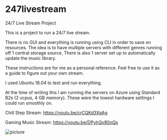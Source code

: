 # 247livestream
24/7 Live Stream Project

This is a project to run a 24/7 live stream.

There is no GUI and everything is running using CLI in order to save on resources. The idea is to have multiple servers with different genres running off 1 central storage source. There is also 1 server set up to automatically update the music library.

These instructions are for me as a personal reference. Feel free to use it as a guide to figure out your own stream.

I used Ubuntu 18.04 to test and run everything.

At the time of writing this I am running the servers on Azure using Standard B2s (2 vcpus, 4 GB memory). These were the lowest hardware settings I could run smoothly on.


Chill Step Stream:
https://youtu.be/crCQKd3XpAg


Gaming Music Stream:
https://youtu.be/DPyhQv80nQs


![picture](https://ibin.co/4LnLR68qRJZz.jpg)
